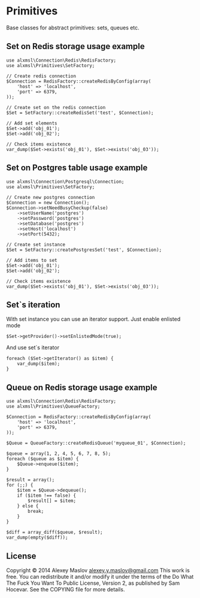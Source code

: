 Primitives
===

Base classes for abstract primitives: sets, queues etc.

Set on Redis storage usage example
-------

    use alxmsl\Connection\Redis\RedisFactory;
    use alxmsl\Primitives\SetFactory;

    // Create redis connection
    $Connection = RedisFactory::createRedisByConfig(array(
        'host' => 'localhost',
        'port' => 6379,
    ));

    // Create set on the redis connection
    $Set = SetFactory::createRedisSet('test', $Connection);

    // Add set elements
    $Set->add('obj_01');
    $Set->add('obj_02');

    // Check items existence
    var_dump($Set->exists('obj_01'), $Set->exists('obj_03'));

Set on Postgres table usage example
-------

    use alxmsl\Connection\Postgresql\Connection;
    use alxmsl\Primitives\SetFactory;

    // Create new postgres connection
    $Connection = new Connection();
    $Connection->setNeedBusyCheckup(false)
        ->setUserName('postgres')
        ->setPassword('postgres')
        ->setDatabase('postgres')
        ->setHost('localhost')
        ->setPort(5432);

    // Create set instance
    $Set = SetFactory::createPostgresSet('test', $Connection);

    // Add items to set
    $Set->add('obj_01');
    $Set->add('obj_02');

    // Check items existence
    var_dump($Set->exists('obj_01'), $Set->exists('obj_03'));

Set`s iteration
-------

With set instance you can use an iterator support. Just enable enlisted mode

    $Set->getProvider()->setEnlistedMode(true);

And use set`s iterator

    foreach ($Set->getIterator() as $item) {
        var_dump($item);
    }

Queue on Redis storage usage example
-------

    use alxmsl\Connection\Redis\RedisFactory;
    use alxmsl\Primitives\QueueFactory;

    $Connection = RedisFactory::createRedisByConfig(array(
        'host' => 'localhost',
        'port' => 6379,
    ));

    $Queue = QueueFactory::createRedisQueue('myqueue_01', $Connection);

    $queue = array(1, 2, 4, 5, 6, 7, 8, 5);
    foreach ($queue as $item) {
        $Queue->enqueue($item);
    }

    $result = array();
    for (;;) {
        $item = $Queue->dequeue();
        if ($item !== false) {
            $result[] = $item;
        } else {
            break;
        }
    }

    $diff = array_diff($queue, $result);
    var_dump(empty($diff));

License
-------
Copyright © 2014 Alexey Maslov <alexey.y.maslov@gmail.com>
This work is free. You can redistribute it and/or modify it under the
terms of the Do What The Fuck You Want To Public License, Version 2,
as published by Sam Hocevar. See the COPYING file for more details.
